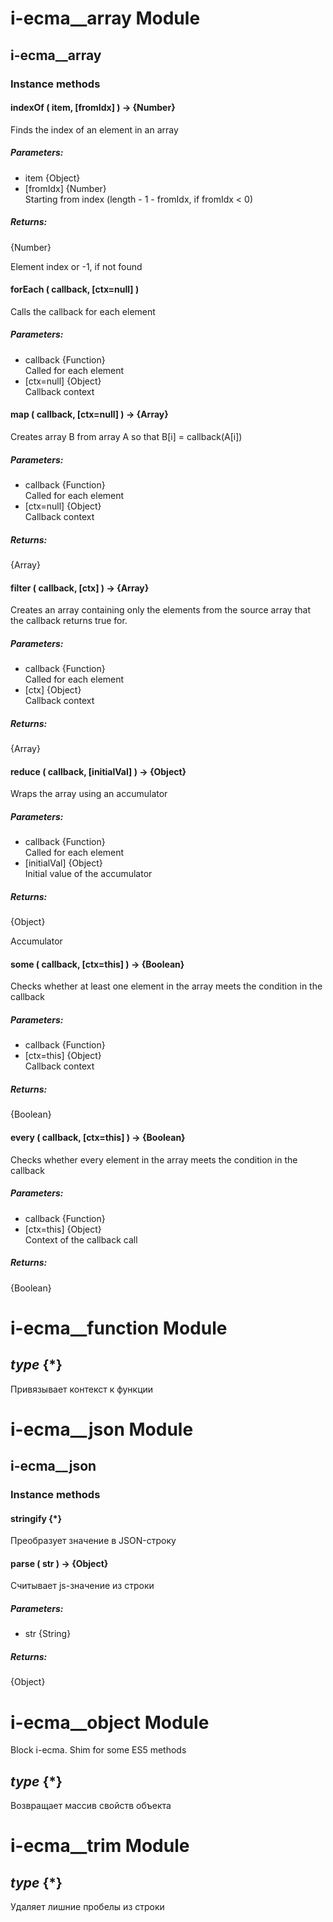 # i-ecma__array Module

## i-ecma__array

### Instance methods

#### indexOf ( item, [fromIdx] ) → {Number}

Finds the index of an element in an array

##### Parameters:

* item {Object}
* [fromIdx] {Number}<br/>
  Starting from index (length - 1 - fromIdx, if fromIdx < 0)

##### Returns:

{Number}

Element index or -1, if not found

#### forEach ( callback, [ctx=null] )

Calls the callback for each element

##### Parameters:

* callback {Function}<br/>
  Called for each element
* [ctx=null] {Object}<br/>
  Callback context

#### map ( callback, [ctx=null] ) → {Array}

Creates array B from array A so that B[i] = callback(A[i])

##### Parameters:

* callback {Function}<br/>
  Called for each element
* [ctx=null] {Object}<br/>
  Callback context

##### Returns:

{Array}

#### filter ( callback, [ctx] ) → {Array}

Creates an array containing only the elements from the source array that the callback returns true for.

##### Parameters:

* callback {Function}<br/>
  Called for each element
* [ctx] {Object}<br/>
  Callback context

##### Returns:

{Array}

#### reduce ( callback, [initialVal] ) → {Object}

Wraps the array using an accumulator

##### Parameters:

* callback {Function}<br/>
  Called for each element
* [initialVal] {Object}<br/>
  Initial value of the accumulator

##### Returns:

{Object}

Accumulator

#### some ( callback, [ctx=this] ) → {Boolean}

Checks whether at least one element in the array meets the condition in the callback

##### Parameters:

* callback {Function}
* [ctx=this] {Object}<br/>
  Callback context

##### Returns:

{Boolean}

#### every ( callback, [ctx=this] ) → {Boolean}

Checks whether every element in the array meets the condition in the callback

##### Parameters:

* callback {Function}
* [ctx=this] {Object}<br/>
  Context of the callback call

##### Returns:

{Boolean}

# i-ecma__function Module

## *type* {*}

Привязывает контекст к функции

# i-ecma__json Module

## i-ecma__json

### Instance methods

#### stringify {*}

Преобразует значение в JSON-строку

#### parse ( str ) → {Object}

Считывает js-значение из строки

##### Parameters:

* str {String}

##### Returns:

{Object}

# i-ecma__object Module

Block i-ecma. Shim for some ES5 methods

## *type* {*}

Возвращает массив свойств объекта

# i-ecma__trim Module

## *type* {*}

Удаляет лишние пробелы из строки

